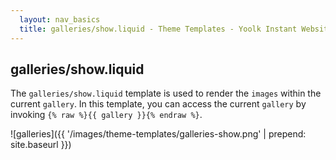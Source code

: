 ```yaml
---
  layout: nav_basics
  title: galleries/show.liquid - Theme Templates - Yoolk Instant Website Themes
---
```


<h2 class="section-title">galleries/show.liquid</h2>

The `galleries/show.liquid` template is used to render the `images` within the current `gallery`. In this template, you can access the current `gallery` by invoking <code>{% raw %}{{ gallery }}{% endraw %}</code>.

![galleries]({{ '/images/theme-templates/galleries-show.png' | prepend: site.baseurl }})
